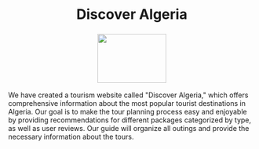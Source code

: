 <h1 align="center">Discover Algeria</h1>
<h3 align="center"><img src="https://github.com/Aminh0o/Les-tours-touristiques/assets/94873791/972da75a-0be2-4a43-9f9f-63991fb64f71" width=140 height=100/></h3>
<p>We have created a tourism website called "Discover Algeria," which offers comprehensive information about the most popular tourist destinations in Algeria. 
Our goal is to make the tour planning process easy and enjoyable by providing recommendations for different packages categorized by type, 
as well as user reviews. Our guide will organize all outings and provide the necessary information about the tours.</p>

